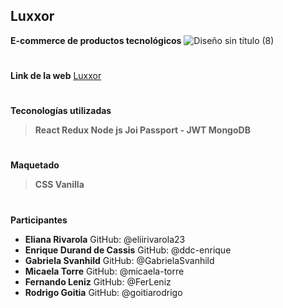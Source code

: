 ## Luxxor
 **E-commerce de productos tecnológicos**
![Diseño sin título (8)](https://user-images.githubusercontent.com/79762693/138206954-4ad9e74a-816b-4b68-a05d-b3d5c871760a.gif)
#
**Link de la web**
[Luxxor](https://luxxor.herokuapp.com/)
#
**Teconologías utilizadas**

> **React
> Redux
> Node js
> Joi
> Passport - JWT
> MongoDB**
#
**Maquetado**

> **CSS Vanilla**
#
**Participantes**

- **Eliana Rivarola**
GitHub: @eliirivarola23
- **Enrique Durand de Cassis**
GitHub: @ddc-enrique
- **Gabriela Svanhild**
GitHub: @GabrielaSvanhild
- **Micaela Torre**
GitHub: @micaela-torre
- **Fernando Leniz**
GitHub: @FerLeniz
- **Rodrigo Goitia**
GitHub: @goitiarodrigo

